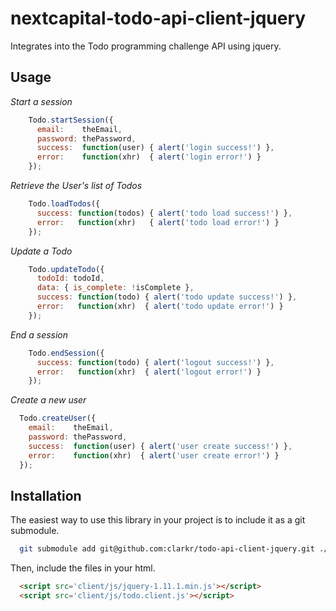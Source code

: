 nextcapital-todo-api-client-jquery
==================================

Integrates into the Todo programming challenge API using jquery.

## Usage

*Start a session*

```javascript
    Todo.startSession({
      email:    theEmail,
      password: thePassword,
      success:  function(user) { alert('login success!') },
      error:    function(xhr)  { alert('login error!') }
    });
```

*Retrieve the User's list of Todos*

```javascript
    Todo.loadTodos({
      success: function(todos) { alert('todo load success!') },
      error:   function(xhr)   { alert('todo load error!') }
    });
```

*Update a Todo*

```javascript
    Todo.updateTodo({
      todoId: todoId,
      data: { is_complete: !isComplete },
      success: function(todo) { alert('todo update success!') },
      error:   function(xhr)  { alert('todo update error!') }
    });
```

*End a session*

```javascript
    Todo.endSession({
      success: function(todo) { alert('logout success!') },
      error:   function(xhr)  { alert('logout error!') }
    });
```
*Create a new user*

```javascript
  Todo.createUser({
    email:    theEmail,
    password: thePassword,
    success:  function(user) { alert('user create success!') },
    error:    function(xhr)  { alert('user create error!') }
  });
```
## Installation

The easiest way to use this library in your project is to include it as a git submodule.

```bash
  git submodule add git@github.com:clarkr/todo-api-client-jquery.git ./client
```

Then, include the files in your html.

```html
  <script src='client/js/jquery-1.11.1.min.js'></script>
  <script src='client/js/todo.client.js'></script>
```
